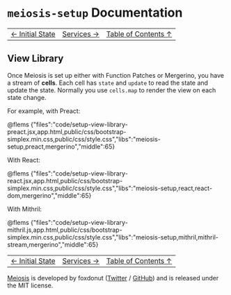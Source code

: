 # `meiosis-setup` Documentation

| | | |
| ---- | ---- | ---- |
| [&larr; Initial State](setup-initial-state.html) | [Services &rarr;](setup-services.html) | [Table of Contents &uarr;](setup-toc.html) |

## View Library

Once Meiosis is set up either with Function Patches or Mergerino, you have a stream of **cells**.
Each cell has `state` and `update` to read the state and update the state. Normally you use
`cells.map` to render the view on each state change.

For example, with Preact:

@flems {"files":"code/setup-view-library-preact.jsx,app.html,public/css/bootstrap-simplex.min.css,public/css/style.css","libs":"meiosis-setup,preact,mergerino","middle":65}

With React:

@flems {"files":"code/setup-view-library-react.jsx,app.html,public/css/bootstrap-simplex.min.css,public/css/style.css","libs":"meiosis-setup,react,react-dom,mergerino","middle":65}

With Mithril:

@flems {"files":"code/setup-view-library-mithril.js,app.html,public/css/bootstrap-simplex.min.css,public/css/style.css","libs":"meiosis-setup,mithril,mithril-stream,mergerino","middle":65}

| | | |
| ---- | ---- | ---- |
| [&larr; Initial State](setup-initial-state.html) | [Services &rarr;](setup-services.html) | [Table of Contents &uarr;](setup-toc.html) |

[Meiosis](https://meiosis.js.org) is developed by foxdonut ([Twitter](http://twitter.com/foxdonut00) /
[GitHub](https://github.com/foxdonut)) and is released under the MIT license.
